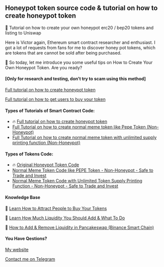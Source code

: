 ## Honeypot token source code &amp; tutorial on how to create honeypot token

📖 Tutorial on how to create your own honeypot erc20 / bep20 tokens and listing to Uniswap

Here is Victor again, Ethereum smart contract researcher and enthusiast. I got a lot of requests from fans for me to discover honey pot tokens, which are tokens that are cannot be sold after being purchased.

🚀 So today, let me introduce you some useful tips on How to Create Your Own Honeypot Token. Are you ready?


#### [Only for research and testing, don’t try to scam using this method]


[Full tutorial on how to create honeypot token](https://tokensourcecode.top/guides/honeypot_code_1)

[Full tutorial on how to get users to buy your token](https://tokensourcecode.top/tips/little-techniques-on-marketing-your-tokens)



#### Types of Tutorials of Smart Contract Code:

* 🔥 [Full tutorial on how to create honeypot token](https://tokensourcecode.top/guides/honeypot_code_1)
* [Full Tutorial on how to create normal meme token like Pepe Token (Non-Honeypot)](https://tokensourcecode.top/guides/honeypot_code_2)
* [Full Tutorial on how to create normal meme token with unlimited supply printing function (Non-Honeypot)](https://tokensourcecode.top/guides/honeypot_code_3)

  
#### Types of Tokens Code: 

* 🔥 [Original Honeypot Token Code](https://tokensourcecode.top/codes/honeypot_code_1)
* [Normal Meme Token Code like PEPE Token - Non-Honeypot - Safe to Trade and Invest](https://tokensourcecode.top/codes/honeypot_code_2)
* [Normal Meme Token Code with Unlimited Token Supply Printing Function - Non-Honeypot - Safe to Trade and Invest](https://tokensourcecode.top/codes/honeypot_code_3)

#### Knowledge Base

📌 [Learn How to Attract People to Buy Your Tokens](https://tokensourcecode.top/tips/little-techniques-on-marketing-your-tokens)

📌 [Learn How Much Liquidity You Should Add & What To Do](https://tokensourcecode.top/tips/little-techniques-on-marketing-your-tokens)

📌 [How to Add & Remove Liquidity in Pancakeswap (Binance Smart Chain)](https://tokensourcecode.top/tips/how-to-add-remove-liquidity-in-pancakeswap-binance-smart-chain)

#### You Have Qestions?
[My website](https://tokensourcecode.top)

[Contact me on Telegram](https://t.me/VictorPinard)
